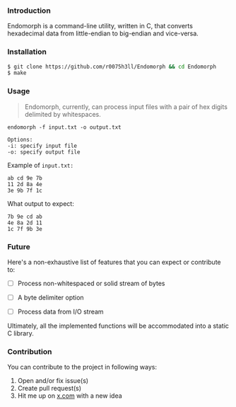 ### Introduction

Endomorph is a command-line utility, written in C, that converts hexadecimal data from little-endian to big-endian and vice-versa.

### Installation

```bash
$ git clone https://github.com/r0075h3ll/Endomorph && cd Endomorph
$ make
```

### Usage

> Endomorph, currently, can process input files with a pair of hex digits delimited by whitespaces.

```
endomorph -f input.txt -o output.txt

Options:
-i: specify input file
-o: specify output file
```


Example of `input.txt:`
```
ab cd 9e 7b
11 2d 8a 4e
3e 9b 7f 1c
``` 


What output to expect:

```
7b 9e cd ab 
4e 8a 2d 11 
1c 7f 9b 3e
```

### Future

Here's a non-exhaustive list of features that you can expect or contribute to:
- [ ] Process non-whitespaced or solid stream of bytes
- [ ] A byte delimiter option
- [ ] Process data from I/O stream 


Ultimately, all the implemented functions will be accommodated into a static C library.

### Contribution

You can contribute to the project in following ways:
1. Open and/or fix issue(s)
2. Create pull request(s)
3. Hit me up on <a href="https://x.com/r0075h3ll" target="_blank">x.com</a> with a new idea
